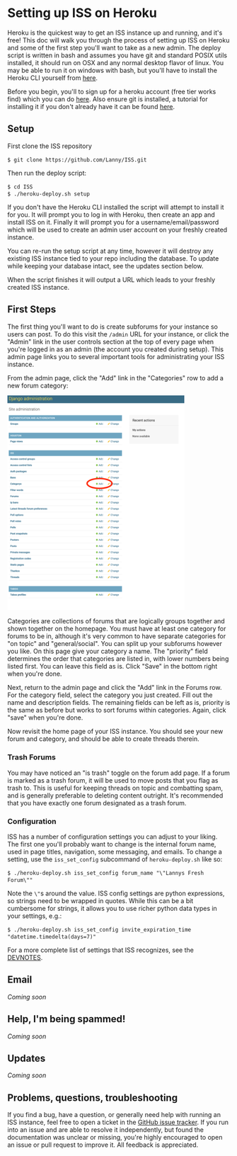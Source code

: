 # Setting up ISS on Heroku

Heroku is the quickest way to get an ISS instance up and running, and it's free! This doc will walk you through the process of setting up ISS on Heroku and some of the first step you'll want to take as a new admin. The deploy script is written in bash and assumes you have git and standard POSIX utils installed, it should run on OSX and any normal desktop flavor of linux. You may be able to run it on windows with bash, but you'll have to install the Heroku CLI yourself from [here](https://devcenter.heroku.com/articles/heroku-cli).

Before you begin, you'll to sign up for a heroku account (free tier works find) which you can do [here](https://signup.heroku.com/). Also ensure git is installed, a tutorial for installing it if you don't already have it can be found [here](https://www.atlassian.com/git/tutorials/install-git).

## Setup

First clone the ISS repository

```
$ git clone https://github.com/Lanny/ISS.git
```

Then run the deploy script:

```
$ cd ISS
$ ./heroku-deploy.sh setup
```

If you don't have the Heroku CLI installed the script will attempt to install it for you. It will prompt you to log in with Heroku, then create an app and install ISS on it. Finally it will prompt you for a username/email/password which will be used to create an admin user account on your freshly created instance.

You can re-run the setup script at any time, however it will destroy any existing ISS instance tied to your repo including the database. To update while keeping your database intact, see the updates section below.

When the script finishes it will output a URL which leads to your freshly created ISS instance.

## First Steps

The first thing you'll want to do is create subforums for your instance so users can post. To do this visit the `/admin` URL for your instance, or click the "Admin" link in the user controls section at the top of every page when you're logged in as an admin (the account you created during setup). This admin page links you to several important tools for administrating your ISS instance.

From the admin page, click the "Add" link in the "Categories" row to add a new forum category:

<img alt="image of add category" src="../docs/img/admin-categories-highlighted.png" width=400 />

Categories are collections of forums that are logically groups together and shown together on the homepage. You must have at least one category for forums to be in, although it's very common to have separate categories for "on topic" and "general/social". You can split up your subforums however you like. On this page give your category a name. The "priority" field determines the order that categories are listed in, with lower numbers being listed first. You can leave this field as is. Click "Save" in the bottom right when you're done.

Next, return to the admin page and click the "Add" link in the Forums row. For the category field, select the category you just created. Fill out the name and description fields. The remaining fields can be left as is, priority is the same as before but works to sort forums within categories. Again, click "save" when you're done.

Now revisit the home page of your ISS instance. You should see your new forum and category, and should be able to create threads therein.

### Trash Forums

You may have noticed an "is trash" toggle on the forum add page. If a forum is marked as a trash forum, it will be used to move posts that you flag as trash to. This is useful for keeping threads on topic and combatting spam, and is generally preferable to deleting content outright. It's recommended that you have exactly one forum designated as a trash forum.

### Configuration

ISS has a number of configuration settings you can adjust to your liking. The first one you'll probably want to change is the internal forum name, used in page titles, navigation, some messaging, and emails. To change a setting, use the `iss_set_config` subcommand of `heroku-deploy.sh` like so:

```
$ ./heroku-deploy.sh iss_set_config forum_name "\"Lannys Fresh Forum\""
```

Note the `\"`s around the value. ISS config settings are python expressions, so strings need to be wrapped in quotes. While this can be a bit cumbersome for strings, it allows you to use richer python data types in your settings, e.g.:

```
$ ./heroku-deploy.sh iss_set_config invite_expiration_time "datetime.timedelta(days=7)"
```

For a more complete list of settings that ISS recognizes, see the [DEVNOTES](../docs/DEVNOTES.md).

## Email

_Coming soon_

## Help, I'm being spammed!

_Coming soon_


## Updates

_Coming soon_

## Problems, questions, troubleshooting

If you find a bug, have a question, or generally need help with running an ISS instance, feel free to open a ticket in the [GitHub issue tracker](https://github.com/Lanny/ISS/issues). If you run into an issue and are able to resolve it independently, but found the documentation was unclear or missing, you're highly encouraged to open an issue or pull request to improve it. All feedback is appreciated.
